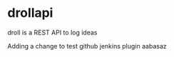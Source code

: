 drollapi
========

droll is a REST API to log ideas

Adding a change to test github jenkins plugin aabasaz
